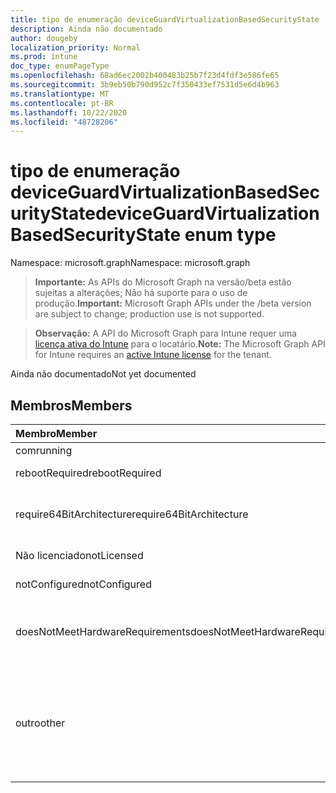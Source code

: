```yaml
---
title: tipo de enumeração deviceGuardVirtualizationBasedSecurityState
description: Ainda não documentado
author: dougeby
localization_priority: Normal
ms.prod: intune
doc_type: enumPageType
ms.openlocfilehash: 68ad6ec2002b400483b25b7f23d4fdf3e586fe65
ms.sourcegitcommit: 3b9eb50b790d952c7f350433ef7531d5e6d4b963
ms.translationtype: MT
ms.contentlocale: pt-BR
ms.lasthandoff: 10/22/2020
ms.locfileid: "48728206"
---
```

# <a name="deviceguardvirtualizationbasedsecuritystate-enum-type"></a><span data-ttu-id="2f0f0-103">tipo de enumeração deviceGuardVirtualizationBasedSecurityState</span><span class="sxs-lookup"><span data-stu-id="2f0f0-103">deviceGuardVirtualizationBasedSecurityState enum type</span></span>

<span data-ttu-id="2f0f0-104">Namespace: microsoft.graph</span><span class="sxs-lookup"><span data-stu-id="2f0f0-104">Namespace: microsoft.graph</span></span>

> <span data-ttu-id="2f0f0-105">**Importante:** As APIs do Microsoft Graph na versão/beta estão sujeitas a alterações; Não há suporte para o uso de produção.</span><span class="sxs-lookup"><span data-stu-id="2f0f0-105">**Important:** Microsoft Graph APIs under the /beta version are subject to change; production use is not supported.</span></span>

> <span data-ttu-id="2f0f0-106">**Observação:** A API do Microsoft Graph para Intune requer uma [licença ativa do Intune](https://go.microsoft.com/fwlink/?linkid=839381) para o locatário.</span><span class="sxs-lookup"><span data-stu-id="2f0f0-106">**Note:** The Microsoft Graph API for Intune requires an [active Intune license](https://go.microsoft.com/fwlink/?linkid=839381) for the tenant.</span></span>

<span data-ttu-id="2f0f0-107">Ainda não documentado</span><span class="sxs-lookup"><span data-stu-id="2f0f0-107">Not yet documented</span></span>

## <a name="members"></a><span data-ttu-id="2f0f0-108">Membros</span><span class="sxs-lookup"><span data-stu-id="2f0f0-108">Members</span></span>
|<span data-ttu-id="2f0f0-109">Membro</span><span class="sxs-lookup"><span data-stu-id="2f0f0-109">Member</span></span>|<span data-ttu-id="2f0f0-110">Valor</span><span class="sxs-lookup"><span data-stu-id="2f0f0-110">Value</span></span>|<span data-ttu-id="2f0f0-111">Descrição</span><span class="sxs-lookup"><span data-stu-id="2f0f0-111">Description</span></span>|
|:---|:---|:---|
|<span data-ttu-id="2f0f0-112">com</span><span class="sxs-lookup"><span data-stu-id="2f0f0-112">running</span></span>|<span data-ttu-id="2f0f0-113">,0</span><span class="sxs-lookup"><span data-stu-id="2f0f0-113">0</span></span>|<span data-ttu-id="2f0f0-114">Em execução</span><span class="sxs-lookup"><span data-stu-id="2f0f0-114">Running</span></span>|
|<span data-ttu-id="2f0f0-115">rebootRequired</span><span class="sxs-lookup"><span data-stu-id="2f0f0-115">rebootRequired</span></span>|<span data-ttu-id="2f0f0-116">1</span><span class="sxs-lookup"><span data-stu-id="2f0f0-116">1</span></span>|<span data-ttu-id="2f0f0-117">Raiz necessária</span><span class="sxs-lookup"><span data-stu-id="2f0f0-117">Root required</span></span>|
|<span data-ttu-id="2f0f0-118">require64BitArchitecture</span><span class="sxs-lookup"><span data-stu-id="2f0f0-118">require64BitArchitecture</span></span>|<span data-ttu-id="2f0f0-119">duas</span><span class="sxs-lookup"><span data-stu-id="2f0f0-119">2</span></span>|<span data-ttu-id="2f0f0-120">é necessária a arquitetura de bits de 64</span><span class="sxs-lookup"><span data-stu-id="2f0f0-120">64 bit architecture required</span></span>|
|<span data-ttu-id="2f0f0-121">Não licenciado</span><span class="sxs-lookup"><span data-stu-id="2f0f0-121">notLicensed</span></span>|<span data-ttu-id="2f0f0-122">3D</span><span class="sxs-lookup"><span data-stu-id="2f0f0-122">3</span></span>|<span data-ttu-id="2f0f0-123">Não licenciado</span><span class="sxs-lookup"><span data-stu-id="2f0f0-123">Not licensed</span></span>|
|<span data-ttu-id="2f0f0-124">notConfigured</span><span class="sxs-lookup"><span data-stu-id="2f0f0-124">notConfigured</span></span>|<span data-ttu-id="2f0f0-125">4 </span><span class="sxs-lookup"><span data-stu-id="2f0f0-125">4</span></span>|<span data-ttu-id="2f0f0-126">Não configurado</span><span class="sxs-lookup"><span data-stu-id="2f0f0-126">Not configured</span></span>|
|<span data-ttu-id="2f0f0-127">doesNotMeetHardwareRequirements</span><span class="sxs-lookup"><span data-stu-id="2f0f0-127">doesNotMeetHardwareRequirements</span></span>|<span data-ttu-id="2f0f0-128">5 </span><span class="sxs-lookup"><span data-stu-id="2f0f0-128">5</span></span>|<span data-ttu-id="2f0f0-129">O sistema não atende aos requisitos de hardware</span><span class="sxs-lookup"><span data-stu-id="2f0f0-129">System does not meet hardware requirements</span></span>|
|<span data-ttu-id="2f0f0-130">outro</span><span class="sxs-lookup"><span data-stu-id="2f0f0-130">other</span></span>|<span data-ttu-id="2f0f0-131">42</span><span class="sxs-lookup"><span data-stu-id="2f0f0-131">42</span></span>|<span data-ttu-id="2f0f0-132">Outro.</span><span class="sxs-lookup"><span data-stu-id="2f0f0-132">Other.</span></span> <span data-ttu-id="2f0f0-133">Os logs de eventos no Microsoft-Windows-DeviceGuard têm mais detalhes.</span><span class="sxs-lookup"><span data-stu-id="2f0f0-133">Event logs in microsoft-Windows-DeviceGuard have more details.</span></span>|





